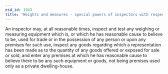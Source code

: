 ```yaml
---
esd_id: 1943
title: "Weights and measures - special powers of inspectors with respect to certain goods"
---
```


An inspector may, at all reasonable times, inspect and test any weighing or measuring equipment which is, or which he has reasonable cause to believe to be, used for trade or in the possession of any person or upon any premises for such use, inspect any goods regarding which a representation has been made as to the quantity of any goods offered or exposed for sale or sold, and enter any premises at which he has reasonable cause to believe there to be any such equipment or goods, not being premises used only as a private dwelling-house.

